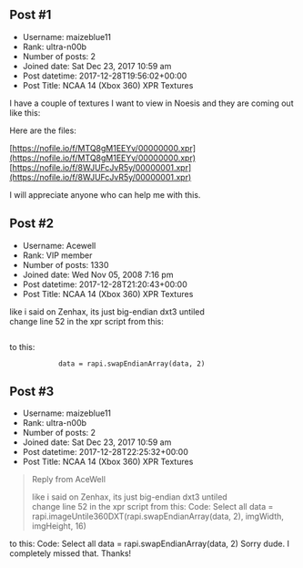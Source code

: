 ## Post #1
- Username: maizeblue11
- Rank: ultra-n00b
- Number of posts: 2
- Joined date: Sat Dec 23, 2017 10:59 am
- Post datetime: 2017-12-28T19:56:02+00:00
- Post Title: NCAA 14 (Xbox 360) XPR Textures

I have a couple of textures I want to view in Noesis and they are coming out like this:



Here are the files:

[https://nofile.io/f/MTQ8gM1EEYv/00000000.xpr](https://nofile.io/f/MTQ8gM1EEYv/00000000.xpr)
[https://nofile.io/f/8WJUFcJvR5y/00000001.xpr](https://nofile.io/f/8WJUFcJvR5y/00000001.xpr)

 I will appreciate anyone who can help me with this.
## Post #2
- Username: Acewell
- Rank: VIP member
- Number of posts: 1330
- Joined date: Wed Nov 05, 2008 7:16 pm
- Post datetime: 2017-12-28T21:20:43+00:00
- Post Title: NCAA 14 (Xbox 360) XPR Textures

like i said on Zenhax, its just big-endian dxt3 untiled  
change line 52 in the xpr script from this:

```

```

to this:

```
            data = rapi.swapEndianArray(data, 2)
```
## Post #3
- Username: maizeblue11
- Rank: ultra-n00b
- Number of posts: 2
- Joined date: Sat Dec 23, 2017 10:59 am
- Post datetime: 2017-12-28T22:25:32+00:00
- Post Title: NCAA 14 (Xbox 360) XPR Textures

> Reply from AceWell
>
> like i said on Zenhax, its just big-endian dxt3 untiled  
change line 52 in the xpr script from this:
Code: Select all            data = rapi.imageUntile360DXT(rapi.swapEndianArray(data, 2), imgWidth, imgHeight, 16)

to this:
Code: Select all            data = rapi.swapEndianArray(data, 2)
 Sorry dude. I completely missed that. Thanks!
